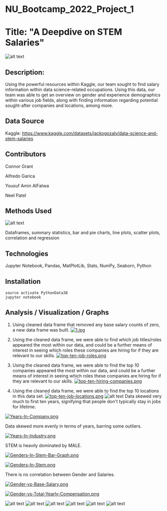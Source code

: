 # NU_Bootcamp_2022_Project_1

# Title: "A Deepdive on STEM Salaries"
![alt text](https://github.com/nealp1910/NU_Bootcamp_2022_Project_1/blob/main/Data-Science-1.jpg)
## **Description:**
Using the powerful resources within Kaggle, our team sought to find salary information within data science-related occupations. Using this data, our team was able to get an overview on gender and experience demographics within various job fields, along with finding information regarding potential sought-after companies and locations, among more.


## Data Source 
Kaggle: https://www.kaggle.com/datasets/jackogozaly/data-science-and-stem-salaries

## Contributors
Connor Grant

Alfredo Garica

Yousuf Amin AlFatwa

Neel Patel

## Methods Used
![alt text](https://github.com/nealp1910/NU_Bootcamp_2022_Project_1/blob/main/Project_tools.png)

Dataframes, summary statistics, bar and pie charts, line plots, scatter plots, correlation and regression

## Technologies 
Jupyter Notebook, Pandas, MatPlotLib, Stats, NumPy, Seaborn, Python

## Installation
	source activate PythonData38
	jupyter notebook

## Analysis / Visualization / Graphs

1. Using cleaned data frame that removed any base salary counts of zero, a new data frame was built.
[![1.jpg](https://i.postimg.cc/Zqnzt5jc/1.jpg)](https://postimg.cc/8720LD2J)

2. Using the cleaned data frame, we were able to find which job titles/roles appeared the most within our data, and could be a further means of interest in seeing which roles these companies are hiring for if they are relevant to our skills.
[![top-ten-job-roles.png](https://i.postimg.cc/kXv02bps/top-ten-job-roles.png)](https://postimg.cc/BXtYyXsP)

3. Using the cleaned data frame, we were able to find the top 10 companies appeared the most within our data, and could be a further means of interest in seeing which roles these companies are hiring for if they are relevant to our skills.
[![top-ten-hiring-companies.png](https://i.postimg.cc/kXqZP5gb/top-ten-hiring-companies.png)](https://postimg.cc/dDNn8wds)

4. Using the cleaned data frame, we were able to find the top 10 locations in this data set.
[![top-ten-job-locations.png](https://i.postimg.cc/fRbrkgXW/top-ten-job-locations.png)](https://postimg.cc/bsKTBg34)
![alt text](https://github.com/nealp1910/NU_Bootcamp_2022_Project_1/blob/main/output_images/Job_HeatMap.png)
Data skewed very much to first ten years, signifying that people don't typically stay in jobs for lifetime.

[![Years-In-Company.png](https://i.postimg.cc/3R2LPMM1/Years-In-Company.png)](https://postimg.cc/tZCtxM4n)

Data skewed more evenly in terms of years, barring some outliers.

[![Years-In-Industry.png](https://i.postimg.cc/rschThMk/Years-In-Industry.png)](https://postimg.cc/1nC0cr8C)

STEM is heavily dominated by MALE. 

[![Genders-In-Stem-Bar-Graph.png](https://i.postimg.cc/90pLQGQq/Genders-In-Stem-Bar-Graph.png)](https://postimg.cc/1V8GWV69)

[![Genders-In-Stem.png](https://i.postimg.cc/jdx8kkM6/Genders-In-Stem.png)](https://postimg.cc/pySYmkby)

There is no correlation between Gender and Salaries. 

[![Gender-vs-Base-Salary.png](https://i.postimg.cc/qM1mfXFP/Gender-vs-Base-Salary.png)](https://postimg.cc/6yGVnRtc)

[![Gender-vs-Total-Yearly-Compensation.png](https://i.postimg.cc/Hkj6T8DV/Gender-vs-Total-Yearly-Compensation.png)](https://postimg.cc/SnF6rsKh)


![alt text](https://github.com/nealp1910/NU_Bootcamp_2022_Project_1/blob/main/output_images/race_as_factor_Pie.png)
![alt text](https://github.com/nealp1910/NU_Bootcamp_2022_Project_1/blob/main/output_images/race_as_factor_bars.png)
![alt text](https://github.com/nealp1910/NU_Bootcamp_2022_Project_1/blob/main/output_images/distribution_of_education_bar.png)
![alt text](https://github.com/nealp1910/NU_Bootcamp_2022_Project_1/blob/main/output_images/distribution_of_education_pie.png)
![alt text](https://github.com/nealp1910/NU_Bootcamp_2022_Project_1/blob/main/output_images/basesalary_Vs_education.png)
![alt text](https://github.com/nealp1910/NU_Bootcamp_2022_Project_1/blob/main/output_images/basesalary_Based_on_degrees.png)
